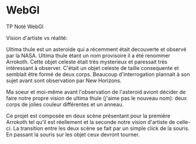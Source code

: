 # WebGl
TP Noté WebGl

Vision d'artiste vs réalité:

Ultima thule est un asteroide qui a récemment était decouverte et observé par la NASA. Ultima thule étant un nom provisoire il a été renommer Arrokoth.
Cette objet celeste était très mysterieux et paressait très intéressant à observer.
C'était un objet celeste de taille consequente et semblait être formé de deux corps.
Beaucoup d'interrogation plannait à son sujet avant sont observation par New Horizons.
 
Ma soeur et moi-même avant l'observation de l'asteroid aviont décider de faire notre propre vision de ultima thule (j'aime pas le nouveau nom): deux corps de jolies couleur différentes et un anneau.

Ce projet est composée en deux scène présentant pour la première Arrokoth tel qu'il est réellement et la seconde notre vision d'artiste de celle-ci.
La transition entre les deux scène se fait par un simple click de la souris.
En passant la souris sur les objet ceux devront tourner.